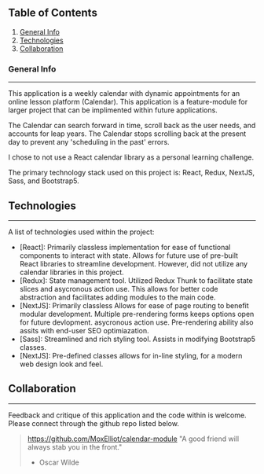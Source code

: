 ## Table of Contents
1. [General Info](#general-info)
2. [Technologies](#technologies)
3. [Collaboration](#collaboration)

### General Info
***
This application is a weekly calendar with dynamic appointments for an online lesson platform (Calendar). This application is a feature-module for larger project that can be implimented within future applications. 

The Calendar can search forward in time, scroll back as the user needs, and accounts for leap years. The Calendar stops scrolling back at the present day to prevent any 'scheduling in the past' errors. 

I chose to not use a React calendar library as a personal learning challenge.

The primary technology stack used on this project is: React, Redux, NextJS, Sass, and Bootstrap5.
  
## Technologies
***
A list of technologies used within the project:
* [React]: Primarily classless implementation for ease of functional components to interact with state. Allows for future use of pre-built React libraries to streamline development. However, did not utilize any calendar libraries in this project.
* [Redux]: State management tool. Utilized Redux Thunk to facilitate state slices and asycronous action use. This allows for better code abstraction and facilitates adding modules to the main code.
* [NextJS]: Primarily classless Allows for ease of page routing to benefit modular development. Multiple pre-rendering forms keeps options open for future devlopment. asycronous action use. Pre-rendering ability also assits with end-user SEO optimiazation.
* [Sass]: Streamlined and rich styling tool. Assists in modifying Bootstrap5 classes.
* [NextJS]: Pre-defined classes allows for in-line styling, for a modern web design look and feel.
## Collaboration
***
Feedback and critique of this application and the code within is welcome. Please connect through the github repo listed below.

> https://github.com/MoxElliot/calendar-module 
> "A good friend will always stab you in the front."
> - Oscar Wilde
